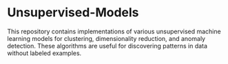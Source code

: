 # Unsupervised-Models
This repository contains implementations of various unsupervised machine learning models for clustering, dimensionality reduction, and anomaly detection. These algorithms are useful for discovering patterns in data without labeled examples.
